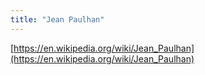 ```yaml
---
title: "Jean Paulhan"
---
```


[https://en.wikipedia.org/wiki/Jean_Paulhan](https://en.wikipedia.org/wiki/Jean_Paulhan)
